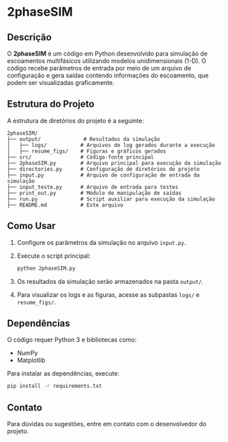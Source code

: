 # 2phaseSIM

## Descrição
O **2phaseSIM** é um código em Python desenvolvido para simulação de escoamentos multifásicos utilizando modelos unidimensionais (1-D). O código recebe parâmetros de entrada por meio de um arquivo de configuração e gera saídas contendo informações do escoamento, que podem ser visualizadas graficamente.

## Estrutura do Projeto
A estrutura de diretórios do projeto é a seguinte:

```
2phaseSIM/
├── output/              # Resultados da simulação
│   ├── logs/           # Arquivos de log gerados durante a execução
│   ├── resume_figs/    # Figuras e gráficos gerados
├── src/                # Código-fonte principal
├── 2phaseSIM.py        # Arquivo principal para execução da simulação
├── directories.py      # Configuração de diretórios do projeto
├── input.py            # Arquivo de configuração de entrada da simulação
├── input_teste.py      # Arquivo de entrada para testes
├── print_out.py        # Módulo de manipulação de saídas
├── run.py              # Script auxiliar para execução da simulação
├── README.md           # Este arquivo
```

## Como Usar

1. Configure os parâmetros da simulação no arquivo `input.py`.
2. Execute o script principal:

   ```bash
   python 2phaseSIM.py
   ```
3. Os resultados da simulação serão armazenados na pasta `output/`.
4. Para visualizar os logs e as figuras, acesse as subpastas `logs/` e `resume_figs/`.

## Dependências
O código requer Python 3 e bibliotecas como:

- NumPy
- Matplotlib

Para instalar as dependências, execute:

```bash
pip install -r requirements.txt
```

## Contato
Para dúvidas ou sugestões, entre em contato com o desenvolvedor do projeto.

